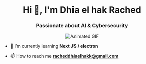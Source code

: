 <h1 align="center">Hi 👋, I'm Dhia el hak Rached</h1>
<h3 align="center">Passionate about AI & Cybersecurity</h3>
<p align="center">
  <img src="https://thumbs.gfycat.com/WealthyBelovedGreatdane-max-1mb.gif" alt="Animated GIF"/>
</p>



- 🌱 I’m currently learning **Next JS / electron**

- 📫 How to reach me **racheddhiaelhakk@gmail.com**

